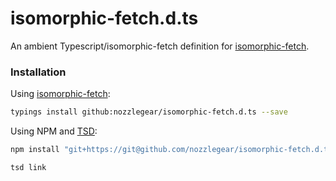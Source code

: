 # isomorphic-fetch.d.ts

An ambient Typescript/isomorphic-fetch definition for [isomorphic-fetch](https://www.npmjs.com/package/isomorphic-fetch).

### Installation

Using [isomorphic-fetch](https://github.com/matthew-andrews/isomorphic-fetch):

```bash
typings install github:nozzlegear/isomorphic-fetch.d.ts --save
```

Using NPM and [TSD](https://github.com/Definitelytyped/tsd):

```bash
npm install "git+https://git@github.com/nozzlegear/isomorphic-fetch.d.ts.git"

tsd link
```
